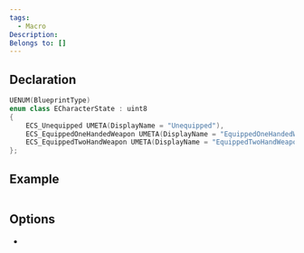 ```yaml
---
tags:
  - Macro
Description: 
Belongs to: []
---
```


## Declaration

```cpp
UENUM(BlueprintType)  
enum class ECharacterState : uint8  
{  
    ECS_Unequipped UMETA(DisplayName = "Unequipped"),  
    ECS_EquippedOneHandedWeapon UMETA(DisplayName = "EquippedOneHandedWeapon"),  
    ECS_EquippedTwoHandWeapon UMETA(DisplayName = "EquippedTwoHandWeapon")  
};
```

## Example

```cpp
```

## Options
- 